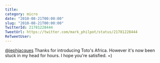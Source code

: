 ```yaml
---
title: 
category: micro
date: "2010-08-21T00:00:00"
slug: "2010-08-21T00:00:00"
TwitterId: 21781228444
TweetUrl: https://twitter.com/mark_philpot/status/21781228444
ReTweetUser: 
---
```


[@jephjacques](https://twitter.com/jephjacques) Thanks for introducing Toto's Africa. However it's now been stuck in my head for hours. I hope you're satisfied. =)